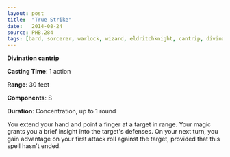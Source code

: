 ```yaml
---
layout: post
title:  "True Strike"
date:   2014-08-24
source: PHB.284
tags: [bard, sorcerer, warlock, wizard, eldritchknight, cantrip, divination]
---
```


**Divination cantrip**

**Casting Time**: 1 action

**Range**: 30 feet

**Components**: S

**Duration**: Concentration, up to 1 round

You extend your hand and point a finger at a target in range. Your magic grants you a brief insight into the target's defenses. On your next turn, you gain advantage on your first attack roll against the target, provided that this spell hasn't ended.
